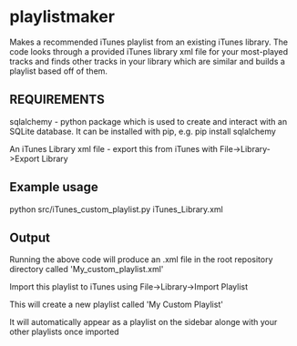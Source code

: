 # playlistmaker
Makes a recommended iTunes playlist from an existing iTunes library.
The code looks through a provided iTunes library xml file for your 
most-played tracks and finds other tracks in your library which 
are similar and builds a playlist based off of them. 

## REQUIREMENTS
sqlalchemy - python package which is used to create and interact with an SQLite database.
It can be installed with pip, e.g. pip install sqlalchemy

An iTunes Library xml file - export this from iTunes with File->Library->Export Library

## Example usage
python src/iTunes_custom_playlist.py iTunes_Library.xml

## Output
Running the above code will produce an .xml file in the root repository directory called 'My_custom_playlist.xml'

Import this playlist to iTunes using File->Library->Import Playlist

This will create a new playlist called 'My Custom Playlist'

It will automatically appear as a playlist on the sidebar alonge with your other playlists once imported